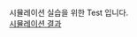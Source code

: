 ###

시뮬레이션 실습을 위한 Test 입니다.  
[시뮬레이션 결과](https://parkseonghyun0829.github.io/test_simulation_Park_Seong_Hyun)
